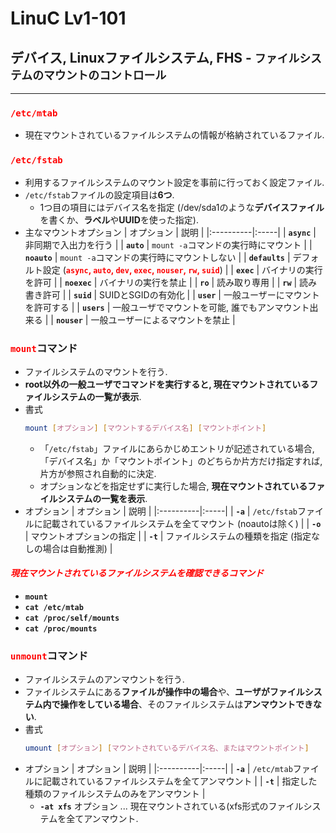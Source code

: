 # LinuC Lv1-101
## デバイス, Linuxファイルシステム, FHS - `ファイルシステムのマウントのコントロール`
---
### <span style="color: red; ">**`/etc/mtab`**</span>
- 現在マウントされているファイルシステムの情報が格納されているファイル.

### <span style="color: red; ">**`/etc/fstab`**</span>
- 利用するファイルシステムのマウント設定を事前に行っておく設定ファイル.
- `/etc/fstab`ファイルの設定項目は**6つ**.
    - 1つ目の項目にはデバイス名を指定 (/dev/sda1のような**デバイスファイル**を書くか、**ラベル**や**UUID**を使った指定).
- 主なマウントオプション
    | オプション | 説明 |
    |:----------|:-----|
    | **`async`** | 非同期で入出力を行う |
    | **`auto`** | `mount -a`コマンドの実行時にマウント |
    | **`noauto`** | `mount -a`コマンドの実行時にマウントしない |
    | **`defaults`** | デフォルト設定 (<span style="color: red; ">**`async`, `auto`, `dev`, `exec`, `nouser`, `rw`, `suid`**</span>) |
    | **`exec`** | バイナリの実行を許可 |
    | **`noexec`** | バイナリの実行を禁止 |
    | **`ro`** | 読み取り専用 |
    | **`rw`** | 読み書き許可 |
    | **`suid`** | SUIDとSGIDの有効化 |
    | **`user`** | 一般ユーザーにマウントを許可する |
    | **`users`** | 一般ユーザでマウントを可能, 誰でもアンマウント出来る |
    | **`nouser`** | 一般ユーザーによるマウントを禁止 |
    
### <span style="color: red; ">**`mount`**</span>コマンド
- ファイルシステムのマウントを行う.
- **root以外の一般ユーザでコマンドを実行すると, 現在マウントされているファイルシステムの一覧が表示**.
- 書式
    ```sh
    mount [オプション] [マウントするデバイス名] [マウントポイント]
    ```
    - 「`/etc/fstab`」ファイルにあらかじめエントリが記述されている場合, 「デバイス名」か「マウントポイント」のどちらか片方だけ指定すれば, 片方が参照され自動的に決定.
    - オプションなどを指定せずに実行した場合, **現在マウントされているファイルシステムの一覧を表示**.
- オプション
    | オプション | 説明 |
    |:----------|:-----|
    | **`-a`** | `/etc/fstab`ファイルに記載されているファイルシステムを全てマウント (noautoは除く) |
    | **`-o`** | マウントオプションの指定 |
    | **`-t`** | ファイルシステムの種類を指定 (指定なしの場合は自動推測) |

#### <span style="color: red; ">*現在マウントされているファイルシステムを確認できるコマンド*</span>
- **`mount`**
- **`cat /etc/mtab`**
- **`cat /proc/self/mounts`**
- **`cat /proc/mounts`**

### <span style="color: red; ">**`unmount`**</span>コマンド
- ファイルシステムのアンマウントを行う.
- ファイルシステムにある**ファイルが操作中の場合**や、**ユーザがファイルシステム内で操作をしている場合**、そのファイルシステムは**アンマウントできない**.
- 書式
    ```sh
    umount [オプション] [マウントされているデバイス名、またはマウントポイント]
    ```
- オプション
    | オプション | 説明 |
    |:----------|:-----|
    | **`-a`** | `/etc/mtab`ファイルに記載されているファイルシステムを全てアンマウント |
    | **`-t`** | 指定した種類のファイルシステムのみをアンマウント |
    - **`-at xfs`** オプション ... 現在マウントされている(xfs形式のファイルシステムを全てアンマウント.